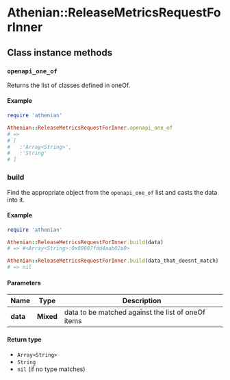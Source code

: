# Athenian::ReleaseMetricsRequestForInner

## Class instance methods

### `openapi_one_of`

Returns the list of classes defined in oneOf.

#### Example

```ruby
require 'athenian'

Athenian::ReleaseMetricsRequestForInner.openapi_one_of
# =>
# [
#   :'Array<String>',
#   :'String'
# ]
```

### build

Find the appropriate object from the `openapi_one_of` list and casts the data into it.

#### Example

```ruby
require 'athenian'

Athenian::ReleaseMetricsRequestForInner.build(data)
# => #<Array<String>:0x00007fdd4aab02a0>

Athenian::ReleaseMetricsRequestForInner.build(data_that_doesnt_match)
# => nil
```

#### Parameters

| Name | Type | Description |
| ---- | ---- | ----------- |
| **data** | **Mixed** | data to be matched against the list of oneOf items |

#### Return type

- `Array<String>`
- `String`
- `nil` (if no type matches)

